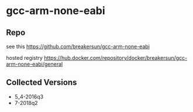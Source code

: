 # gcc-arm-none-eabi


## Repo

see this https://github.com/breakersun/gcc-arm-none-eabi

hosted registry https://hub.docker.com/repository/docker/breakersun/gcc-arm-none-eabi/general


## Collected Versions

- 5_4-2016q3
- 7-2018q2
